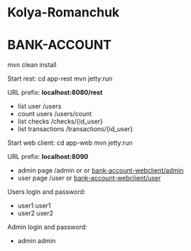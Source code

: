 # Kolya-Romanchuk
# BANK-ACCOUNT
mvn clean install

Start rest:
    cd app-rest
    mvn jetty:run

URL prefix: **localhost:8080/rest**
* list user /users
* count users /users/count
* list checks /checks/{id_user}
* list transactions /transactions/{id_user}


Start web client:
    cd app-web
    mvn jetty:run

URL prefix: **localhost:8090**
* admin page /admin or or [bank-account-webclient/admin](http://kolyaromanchuk-bankaccount.rhcloud.com/bank-account-webclient/admin)
* user page /user or [bank-account-webclient/user](http://kolyaromanchuk-bankaccount.rhcloud.com/bank-account-webclient/user)

Users login and password:
* user1 user1
* user2 user2

Admin login and password:
* admin admin